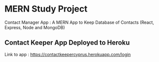 # MERN Study Project

Contact Manager App : A MERN App to Keep Database of Contacts (React, Express, Node and MongoDB)

## Contact Keeper App Deployed to Heroku

Link to app : https://contactkeepercyprus.herokuapp.com/login
